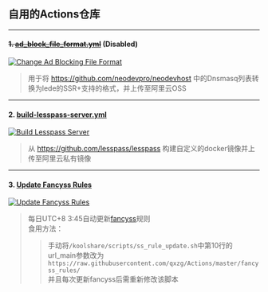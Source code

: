 ## 自用的Actions仓库
---
#### ~~1. [ad_block_file_format.yml](https://github.com/qxzg/Actions/blob/master/.github/workflows/ad_block_file_format.yml.disabled)~~ (Disabled)
[![Change Ad Blocking File Format](https://github.com/qxzg/Actions/workflows/Change%20Ad%20Blocking%20File%20Format/badge.svg)](https://github.com/qxzg/Actions/actions?query=workflow%3A%22Change+Ad+Blocking+File+Format%22)  
> 用于将 https://github.com/neodevpro/neodevhost 中的Dnsmasq列表转换为lede的SSR+支持的格式，并上传至阿里云OSS  
---
#### 2. [build-lesspass-server.yml](https://github.com/qxzg/Actions/blob/master/.github/workflows/build-lesspass-server.yml)  
[![Build Lesspass Server](https://github.com/qxzg/Actions/workflows/Build%20Lesspass%20Server/badge.svg)](https://github.com/qxzg/Actions/actions?query=workflow%3A%22Build+Lesspass+Server%22)  
> 从 https://github.com/lesspass/lesspass 构建自定义的docker镜像并上传至阿里云私有镜像
---
#### 3. [Update Fancyss Rules](https://github.com/qxzg/Actions/blob/master/.github/workflows/fancyss-rules.yml)  
[![Update Fancyss Rules](https://github.com/qxzg/Actions/workflows/Update%20Fancyss%20Rules/badge.svg)](https://github.com/qxzg/Actions/actions?query=workflow%3A%22Update+Fancyss+Rules%22)
> 每日UTC+8 3:45自动更新[fancyss](https://github.com/hq450/fancyss/tree/master/rules)规则  
> 食用方法：
>> 手动将`/koolshare/scripts/ss_rule_update.sh`中第10行的url_main参数改为  
> `https://raw.githubusercontent.com/qxzg/Actions/master/fancyss_rules/`  
> 并且每次更新fancyss后需重新修改该脚本

